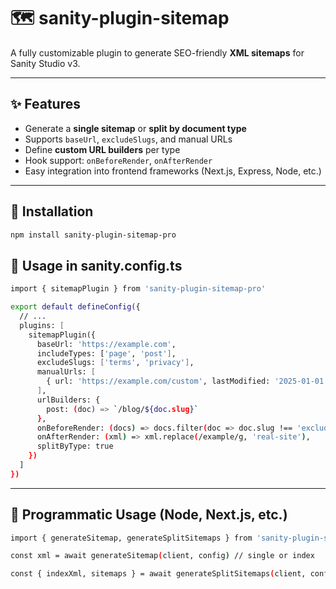 # 🗺️ sanity-plugin-sitemap

A fully customizable plugin to generate SEO-friendly **XML sitemaps** for Sanity Studio v3.

---
## ✨ Features

- Generate a **single sitemap** or **split by document type**
- Supports `baseUrl`, `excludeSlugs`, and manual URLs
- Define **custom URL builders** per type
- Hook support: `onBeforeRender`, `onAfterRender`
- Easy integration into frontend frameworks (Next.js, Express, Node, etc.)

---

## 🚀 Installation

```bash
npm install sanity-plugin-sitemap-pro

```

## 🔧 Usage in sanity.config.ts

```bash
import { sitemapPlugin } from 'sanity-plugin-sitemap-pro'

export default defineConfig({
  // ...
  plugins: [
    sitemapPlugin({
      baseUrl: 'https://example.com',
      includeTypes: ['page', 'post'],
      excludeSlugs: ['terms', 'privacy'],
      manualUrls: [
        { url: 'https://example.com/custom', lastModified: '2025-01-01' }
      ],
      urlBuilders: {
        post: (doc) => `/blog/${doc.slug}`
      },
      onBeforeRender: (docs) => docs.filter(doc => doc.slug !== 'exclude-this'),
      onAfterRender: (xml) => xml.replace(/example/g, 'real-site'),
      splitByType: true
    })
  ]
})

```

---

## 🧪 Programmatic Usage (Node, Next.js, etc.)
```bash
import { generateSitemap, generateSplitSitemaps } from 'sanity-plugin-sitemap-pro'

const xml = await generateSitemap(client, config) // single or index

const { indexXml, sitemaps } = await generateSplitSitemaps(client, config) // advanced

```